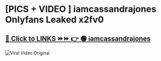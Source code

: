 
 # [PICS + VIDEO ] iamcassandrajones Onlyfans Leaked x2fv0

## <h2><a href="https://clipsfans.com/iamcassandrajones&ref=git">🔗 Click to LINKS ⏩⏩ 👉 🟢 iamcassandrajones </a></h2>

<a href="https://clipsfans.com/iamcassandrajones&ref=git" rel="nofollow" data-target="animated-image.originalLink"><img src="https://i.ibb.co.com/xMMVF88/686577567.gif" alt="Viral Video Original" style="max-width: 100%; display: inline-block;" data-target="animated-image.originalImage"></a>

